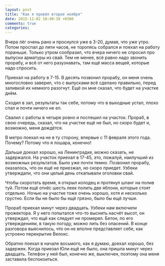 ```yaml
---
layout: post
title: "Как я провёл второе ноября"
date: 2015-11-02 10:40:18 +0300
comments: true
categories: 
---
```

Вчера лёг очень рано и проснулся уже в 3-20, думая, что уже утро. Потом проспал до пяти часов, не торопясь собрался и поехал на работу пораньше. Только утром сообразил, что вчера ничего не спросил про выпуски арматуры из свай. Тем не менее, всё равно надо звонить прорабу, и всё от него разузнавать, там ещё масса вещей, которые надо спросить.

Приехал на работу в 7-15. В десять позвонил прорабу, он меня очень многословно заверил, что с выпусками всё сделано правильно, перед заливкой их немного разогнут. Ещё он мне сказал, что будет на участке днём.

Сходил в зал, результаты так себе, потому что в выходные устал, плохо спал и почти ничего не ел.

Свалил с работы в четыре ровно и поспешил на участок. Прораб, в свою очередь, сказал, что на участке ещё не был, но скоро будет и, возможно, меня дождётся.

В метро поехал на не в ту сторону, впервые с 11 февраля этого года. Почему? Потому что я лошара, конечно!

Дальше доехал хорошо, на Ленинградке, можно сказать, не задержался. На участок приехал в 17-45, это, пожалуй, наилучший из возможных результатов. Было уже почти темно. Позвонил прорабу, оказалось, что он ещё не приезжал, но скоро приедет. Узбеки утверждали, что они целый день откапывали оголовки свай. 

Чтобы скоротать время, я открыл колодец и протянул шланг на полив туй. Потом ещё отнёс шесть леек полить две яблони, которые стоят отдельно. Ночью на участке тоже очень хорошо, хотя и несколько грустно. Если бы не было бы ещё грязно, было бы ещё лучше.

Прораб приехал минут через двадцать. Узбеки нам включили прожектора. Я у него попытался что-то выснить насчёт высот, он утверждал, что ещё как следует не промерял. Бетон, по его утверждениям, в такую погоду, можно лить без опасений. В конце разговора выяснилось, что он не вполне представляет себе, как устроено перекрытие Велокс.

Обратно поехал в начале восьмого, как я думаю, доехал хорошо, без задержек. Когда приезал Юли ещё не было, она пришла минут через двадцать. Телефон у ней был, конечно же, выключен, поэтому она меня заставила беспокоиться.